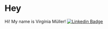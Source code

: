 # Hey

Hi! My name is Virgínia Müller!
[![Linkedin Badge](https://img.shields.io/badge/-Virgínia%20Muller-6633cc?style=flat-square&logo=Linkedin&logoColor=white&link=https://www.linkedin.com/in/virginia-s-muller/)](https://www.linkedin.com/in/virginia-s-muller/) 

